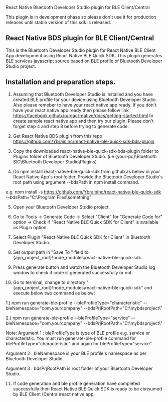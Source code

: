 React Native Bluetooth Developer Studio plugin for BLE Client/Central

This plugin is in development phase so please don't use it for production releases until stable version of this sdk is released.

React Native BDS plugin for BLE Client/Central
----------------------------------------------
This is the Bluetooth Developer Studio plugin for React Native BLE Client App development using React Native BLE Quick SDK. This 
plugin generates BLE services javascript source based on BLE profile of Bluetooth Developer Studio project.



Installation and preparation steps.
-----------------------------------

1. Assuming that Bluetooth Developer Studio is installed and you have created BLE profile for your device using Bluetooth Developer Studio. Also please remeber to have your react native app ready. If you don't have your react native app ready then please follow link https://facebook.github.io/react-native/docs/getting-started.html to create sample react native app and then try our plugin. Please don't forget step 4 and step 8 before trying to generate code.

2. Get React Native BDS plugin from this repo https://github.com/YbrainInc/react-native-ble-quick-sdk-bds-plugin

3. Copy the downloaded react-native-ble-quick-sdk-bds-plugin folder to Plugins folder of Bluetooth Developer Studio. (i.e {your-pc}\Bluetooth SIG\Bluetooth Developer Studio\Plugins)

4. Do npm install react-native-ble-quick-sdk from github as below in your React Native App's root folder. Provide the Bluetooth Developer Studio's root path
 using argument --bdsPath in npm install command.

 e.g. npm install -s https://github.com/YbrainInc/react-native-ble-quick-sdk --bdsPath="C:\\Program Files\\something" 

5. Open your Bluetooth Developer Studio project.

6. Go to Tools -> Generate Code -> Select "Client" for "Generate Code for" option -> Check if "React Native BLE Quick SDK for Client" is available as Plugin option.

7. Select Plugin "React Native BLE Quick SDK for Client" in Bluetooth Developer Studio.

8. Set output path in "Save To " field to {app_project_root}\node_modules\react-native-ble-quick-sdk\.

9. Press generate button and watch the Bluetooth Developer Studio log window to check if code is generated successfully or not.

10. Go to terminal, change to directory "{app_project_root}\node_modules\react-native-ble-quick-sdk\" and execute below two command as below: 


1.) npm run generate-ble-profile --bleProfileType="characteristic" --bleNamespace="com.yourcompany" --bdsPrjRootPath="C:\\mybdsproject\\"

2.) npm run generate-ble-profile --bleProfileType="service" --bleNamespace="com.yourcompany" --bdsPrjRootPath="C:\\mybdsproject\\"

Note: 
Argument 1 : bleProfileType is type of BLE profile e.g. service or characteristic. You must run generate-ble-profile command
			 for bleProfileType="characteristic" and again for bleProfileType="service".
			 
Argument 2 : bleNamespace is your BLE profile's namespace as per Bluetooth Developer Studio.

Argument 3 : bdsPrjRootPath is root folder of your Bluetooth Developer Studio.

11. If code generation and ble profile generation have completed successfully then React Native BLE Quick SDK is ready to be consumed by BLE Client (Central)react native app.
